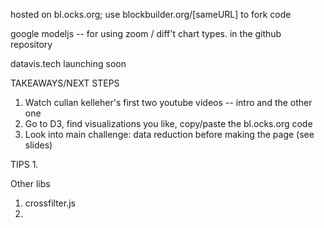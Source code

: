 hosted on bl.ocks.org; use blockbuilder.org/[sameURL] to fork code

google modeljs -- for using zoom / diff't chart types. in the github repository

datavis.tech launching soon

TAKEAWAYS/NEXT STEPS
1. Watch cullan kelleher's first two youtube videos -- intro and the other one
2. Go to D3, find visualizations you like, copy/paste the bl.ocks.org code
3. Look into main challenge: data reduction before making the page (see slides)

TIPS
1.

Other libs
1. crossfilter.js
2.
